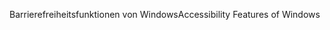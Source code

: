 <span data-ttu-id="87ee4-101">Barrierefreiheitsfunktionen von Windows</span><span class="sxs-lookup"><span data-stu-id="87ee4-101">Accessibility Features of Windows</span></span>